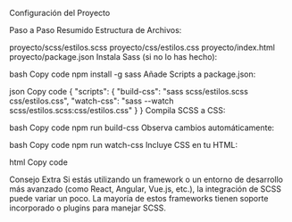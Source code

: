 Configuración del Proyecto

Paso a Paso Resumido
Estructura de Archivos:

proyecto/scss/estilos.scss
proyecto/css/estilos.css
proyecto/index.html
proyecto/package.json
Instala Sass (si no lo has hecho):

bash
Copy code
npm install -g sass
Añade Scripts a package.json:

json
Copy code
{
  "scripts": {
    "build-css": "sass scss/estilos.scss css/estilos.css",
    "watch-css": "sass --watch scss/estilos.scss:css/estilos.css"
  }
}
Compila SCSS a CSS:

bash
Copy code
npm run build-css
Observa cambios automáticamente:

bash
Copy code
npm run watch-css
Incluye CSS en tu HTML:

html
Copy code
<!-- <link rel="stylesheet" href="css/estilos.css"> -->
Consejo Extra
Si estás utilizando un framework o un entorno de desarrollo más avanzado (como React, Angular, Vue.js, etc.), la integración de SCSS puede variar un poco. La mayoría de estos frameworks tienen soporte incorporado o plugins para manejar SCSS.